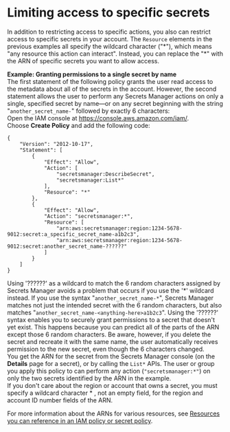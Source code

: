 # Limiting access to specific secrets<a name="permissions_grant-limited-resources"></a>

In addition to restricting access to specific actions, you also can restrict access to specific secrets in your account\. The `Resource` elements in the previous examples all specify the wildcard character \("\*"\), which means "any resource this action can interact"\. Instead, you can replace the "\*" with the ARN of specific secrets you want to allow access\. 

**Example: Granting permissions to a single secret by name**  
The first statement of the following policy grants the user read access to the metadata about all of the secrets in the account\. However, the second statement allows the user to perform any Secrets Manager actions on only a single, specified secret by name—or on any secret beginning with the string "`another_secret_name-`" followed by exactly 6 characters:  
Open the IAM console at [https://console\.aws\.amazon\.com/iam/](https://console.aws.amazon.com/iam/)\.  
Choose **Create Policy** and add the following code:  

```
{
    "Version": "2012-10-17",
    "Statement": [
        {
            "Effect": "Allow",
            "Action": [
                "secretsmanager:DescribeSecret",
                "secretsmanager:List*"
            ],
            "Resource": "*"
        },
        {
            "Effect": "Allow",
            "Action": "secretsmanager:*",
            "Resource": [
                "arn:aws:secretsmanager:region:1234-5678-9012:secret:a_specific_secret_name-a1b2c3",
                "arn:aws:secretsmanager:region:1234-5678-9012:secret:another_secret_name-??????"
            ]
        }
    ]
}
```
Using '??????' as a wildcard to match the 6 random characters assigned by Secrets Manager avoids a problem that occurs if you use the '\*' wildcard instead\. If you use the syntax "`another_secret_name-*`", Secrets Manager matches not just the intended secret with the 6 random characters, but also matches "`another_secret_name-<anything-here>a1b2c3`"\. Using the '??????' syntax enables you to securely grant permissions to a secret that doesn't yet exist\. This happens because you can predict all of the parts of the ARN except those 6 random characters\. Be aware, however, if you delete the secret and recreate it with the same name, the user automatically receives permission to the new secret, even though the 6 characters changed\.  
You get the ARN for the secret from the Secrets Manager console \(on the **Details** page for a secret\), or by calling the `List*` APIs\. The user or group you apply this policy to can perform any action \(`"secretsmanager:*"`\) on only the two secrets identified by the ARN in the example\.   
If you don't care about the region or account that owns a secret, you must specify a wildcard character \* , not an empty field, for the region and account ID number fields of the ARN\.

For more information about the ARNs for various resources, see [Resources you can reference in an IAM policy or secret policy](reference_iam-permissions.md#iam-resources)\. 